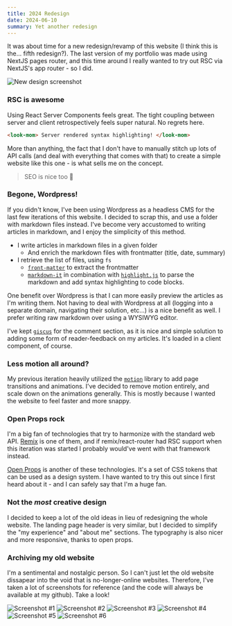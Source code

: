 ```yaml
---
title: 2024 Redesign
date: 2024-06-10
summary: Yet another redesign
---
```


It was about time for a new redesign/revamp of this website (I think this is the... fifth redesign?). The last version of my portfolio was made using NextJS pages router, and this time around I really wanted to try out RSC via NextJS's app router - so I did.

![New design screenshot](/24-website.jpg)

### RSC is awesome

Using React Server Components feels great. The tight coupling between server and client retrospectively feels super natural. No regrets here.

```html
<look-mom> Server rendered syntax highlighting! </look-mom>
```

More than anything, the fact that I don't have to manually stitch up lots of API calls (and deal with everything that comes with that) to create a simple website like this one - is what sells me on the concept.

> SEO is nice too 🙂

### Begone, Wordpress!

If you didn't know, I've been using Wordpress as a headless CMS for the last few iterations of this website. I decided to scrap this, and use a folder with markdown files instead. I've become very accustomed to writing articles in markdown, and I enjoy the simplicity of this method.

- I write articles in markdown files in a given folder
  - And enrich the markdown files with frontmatter (title, date, summary)
- I retrieve the list of files, using `fs`
  - [`front-matter`](https://www.npmjs.com/package/front-matter) to extract the frontmatter
  - [`markdown-it`](https://github.com/markdown-it/markdown-it) in combination with [`highlight.js`](https://highlightjs.org/) to parse the markdown and add syntax highlighting to code blocks.

One benefit over Wordpress is that I can more easily preview the articles as I'm writing them. Not having to deal with Wordpress at all (logging into a separate domain, navigating their solution, etc...) is a nice benefit as well. I prefer writing raw markdown over using a WYSIWYG editor.

I've kept [`giscus`](https://giscus.app/) for the comment section, as it is nice and simple solution to adding some form of reader-feedback on my articles. It's loaded in a client component, of course.

### Less motion all around?

My previous iteration heavily utilized the [`motion`](https://motion.dev/) library to add page transitions and animations. I've decided to remove motion entirely, and scale down on the animations generally. This is mostly because I wanted the website to feel faster and more snappy.

### Open Props rock

I'm a big fan of technologies that try to harmonize with the standard web API. [Remix](https://remix.run/) is one of them, and if remix/react-router had RSC support when this iteration was started I probably would've went with that framework instead.

[Open Props](https://open-props.style/) is another of these technologies. It's a set of CSS tokens that can be used as a design system. I have wanted to try this out since I first heard about it - and I can safely say that I'm a huge fan.

### Not the _most_ creative design

I decided to keep a lot of the old ideas in lieu of redesigning the whole website. The landing page header is very similar, but I decided to simplify the "my experience" and "about me" sections. The typography is also nicer and more responsive, thanks to open props.

### Archiving my old website

I'm a sentimental and nostalgic person. So I can't just let the old website dissapear into the void that is no-longer-online websites. Therefore, I've taken a lot of screenshots for reference (and the code will always be available at my github). Take a look!

![Screenshot #1](/old_website/1.jpg)
![Screenshot #2](/old_website/2.jpg)
![Screenshot #3](/old_website/3.jpg)
![Screenshot #4](/old_website/4.jpg)
![Screenshot #5](/old_website/5.jpg)
![Screenshot #6](/old_website/6.jpg)
